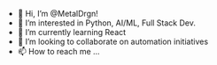 - 👋 Hi, I’m @MetalDrgn!
- 👀 I’m interested in Python, AI/ML, Full Stack Dev.
- 🌱 I’m currently learning React
- 💞️ I’m looking to collaborate on automation initiatives
- 📫 How to reach me ...

<!---
MetalDrgn is a ✨ special ✨ repository because its `README.md` (this file) appears on your GitHub profile.
You can click the Preview link to take a look at your changes.
--->
